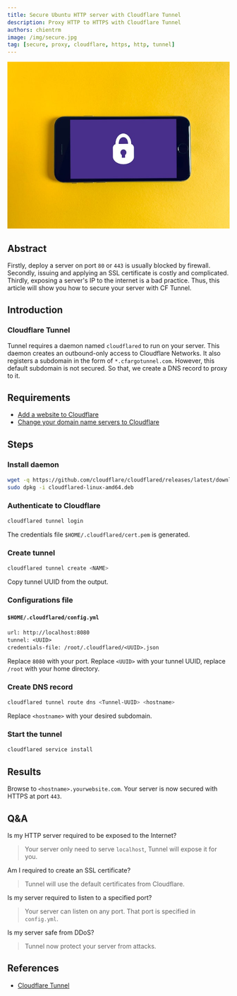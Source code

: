 ```yaml
---
title: Secure Ubuntu HTTP server with Cloudflare Tunnel
description: Proxy HTTP to HTTPS with Cloudflare Tunnel
authors: chientrm
image: /img/secure.jpg
tag: [secure, proxy, cloudflare, https, http, tunnel]
---
```


![Secure Ubuntu HTTP server with Cloudflare Tunnel](secure.jpg)

## Abstract

Firstly, deploy a server on port `80` or `443` is usually blocked by firewall.
Secondly, issuing and applying an SSL certificate is costly and complicated.
Thirdly, exposing a server's IP to the internet is a bad practice.
Thus, this article will show you how to secure your server with CF Tunnel.

## Introduction

### Cloudflare Tunnel

Tunnel requires a daemon named `cloudflared` to run on your server.
This daemon creates an outbound-only access to Cloudflare Networks.
It also registers a subdomain in the form of `*.cfargotunnel.com`.
However, this default subdomain is not secured.
So that, we create a DNS record to proxy to it.

## Requirements

- [Add a website to Cloudflare](
    https://developers.cloudflare.com/fundamentals/get-started/setup/add-site/
  )
- [Change your domain name servers to Cloudflare](
    https://developers.cloudflare.com/dns/zone-setups/full-setup/setup
  )

## Steps

### Install daemon

```bash
wget -q https://github.com/cloudflare/cloudflared/releases/latest/download/cloudflared-linux-amd64.deb
sudo dpkg -i cloudflared-linux-amd64.deb
```

### Authenticate to Cloudflare

```bash
cloudflared tunnel login
```

The credentials file `$HOME/.cloudflared/cert.pem` is generated.

### Create tunnel

```bash
cloudflared tunnel create <NAME>
```

Copy tunnel UUID from the output.

### Configurations file

#### **`$HOME/.cloudflared/config.yml`**

```txt
url: http://localhost:8080
tunnel: <UUID>
credentials-file: /root/.cloudflared/<UUID>.json
```

Replace `8080` with your port.
Replace `<UUID>` with your tunnel UUID,
replace `/root` with your home directory.

### Create DNS record

```bash
cloudflared tunnel route dns <Tunnel-UUID> <hostname>
```

Replace `<hostname>` with your desired subdomain.

### Start the tunnel

```bash
cloudflared service install
```

## Results

Browse to `<hostname>.yourwebsite.com`.
Your server is now secured with HTTPS at port `443`.

## Q&A

Is my HTTP server required to be exposed to the Internet?

> Your server only need to serve `localhost`, Tunnel will expose it for you.

Am I required to create an SSL certificate?

> Tunnel will use the default certificates from Cloudflare.

Is my server required to listen to a specified port?

> Your server can listen on any port. That port is specified in `config.yml`.

Is my server safe from DDoS?

> Tunnel now protect your server from attacks.

## References

- [Cloudflare Tunnel](
    https://developers.cloudflare.com/cloudflare-one/connections/connect-apps/
  )
